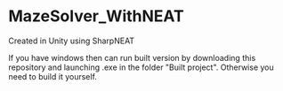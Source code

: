 # MazeSolver_WithNEAT
Created in Unity using SharpNEAT

If you have windows then can run built version by downloading this repository and launching .exe in the folder "Built project". Otherwise you need to build it yourself.
